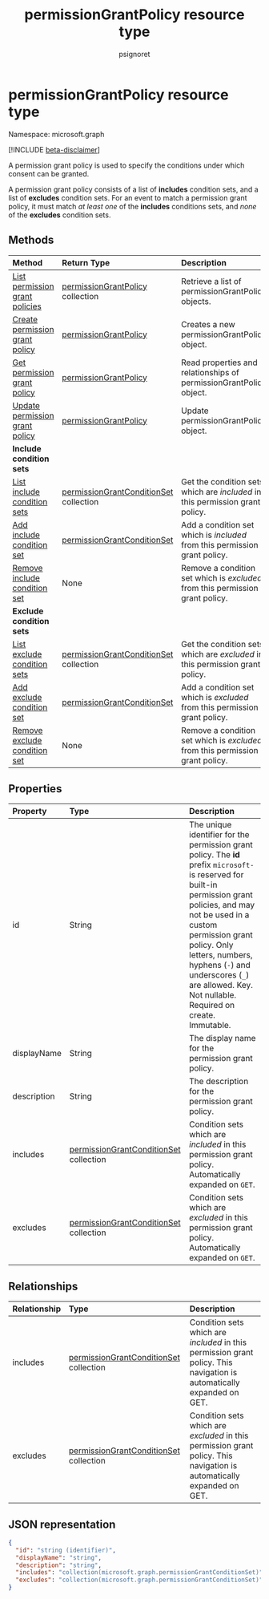 ﻿---
title: "permissionGrantPolicy resource type"
description: "Specifies the conditions under which consent can be authorized."
localization_priority: Priority
doc_type: resourcePageType
ms.prod: "microsoft-identity-platform"
author: "psignoret"
---

# permissionGrantPolicy resource type

Namespace: microsoft.graph

[!INCLUDE [beta-disclaimer](../../includes/beta-disclaimer.md)]

A permission grant policy is used to specify the conditions under which consent can be granted.

A permission grant policy consists of a list of **includes** condition sets, and a list of **excludes** condition sets. For an event to match a permission grant policy, it must match *at least one* of the **includes** conditions sets, and *none* of the **excludes** condition sets.

## Methods

| Method                                                                                         | Return Type                                                              | Description                                                                   |
| :--------------------------------------------------------------------------------------------- | :----------------------------------------------------------------------- | :---------------------------------------------------------------------------- |
| [List permission grant policies](../api/permissiongrantpolicy-list.md)                         | [permissionGrantPolicy](permissiongrantpolicy.md) collection             | Retrieve a list of permissionGrantPolicy objects.                             |
| [Create permission grant policy](../api/permissiongrantpolicy-post-permissiongrantpolicies.md) | [permissionGrantPolicy](permissiongrantpolicy.md)                        | Creates a new permissionGrantPolicy object.                                   |
| [Get permission grant policy](../api/permissiongrantpolicy-get.md)                             | [permissionGrantPolicy](permissiongrantpolicy.md)                        | Read properties and relationships of permissionGrantPolicy object.            |
| [Update permission grant policy](../api/permissiongrantpolicy-update.md)                       | [permissionGrantPolicy](permissiongrantpolicy.md)                        | Update permissionGrantPolicy object.                                          |
| **Include condition sets**                                                                     |                                                                          |                                                                               |
| [List include condition sets](../api/permissiongrantpolicy-list-includes.md)                   | [permissionGrantConditionSet](permissiongrantconditionset.md) collection | Get the condition sets which are *included* in this permission grant policy.  |
| [Add include condition set](../api/permissiongrantpolicy-post-includes.md)                     | [permissionGrantConditionSet](permissiongrantconditionset.md)            | Add a condition set which is *included* from this permission grant policy.    |
| [Remove include condition set](../api/permissiongrantpolicy-delete-includes.md)                | None                                                                     | Remove a condition set which is *excluded* from this permission grant policy. |
| **Exclude condition sets**                                                                     |                                                                          |                                                                               |
| [List exclude condition sets](../api/permissiongrantpolicy-list-excludes.md)                   | [permissionGrantConditionSet](permissiongrantconditionset.md) collection | Get the condition sets which are *excluded* in this permission grant policy.  |
| [Add exclude condition set](../api/permissiongrantpolicy-post-excludes.md)                     | [permissionGrantConditionSet](permissiongrantconditionset.md)            | Add a condition set which is *excluded* from this permission grant policy.    |
| [Remove exclude condition set](../api/permissiongrantpolicy-delete-excludes.md)                | None                                                                     | Remove a condition set which is *excluded* from this permission grant policy. |

## Properties

| Property    | Type                                                                     | Description                                                                                                                                                                                                                                                                                                                  |
| :---------- | :----------------------------------------------------------------------- | :--------------------------------------------------------------------------------------------------------------------------------------------------------------------------------------------------------------------------------------------------------------------------------------------------------------------------- |
| id          | String                                                                   | The unique identifier for the permission grant policy. The **id** prefix `microsoft-` is reserved for built-in permission grant policies, and may not be used in a custom permission grant policy. Only letters, numbers, hyphens (`-`) and underscores (`_`) are allowed. Key. Not nullable. Required on create. Immutable. |
| displayName | String                                                                   | The display name for the permission grant policy.                                                                                                                                                                                                                                                                            |
| description | String                                                                   | The description for the permission grant policy.                                                                                                                                                                                                                                                                             |
| includes    | [permissionGrantConditionSet](permissiongrantconditionset.md) collection | Condition sets which are *included* in this permission grant policy. Automatically expanded on `GET`.                                                                                                                                                                                                                        |
| excludes    | [permissionGrantConditionSet](permissiongrantconditionset.md) collection | Condition sets which are *excluded* in this permission grant policy. Automatically expanded on `GET`.                                                                                                                                                                                                                        |

## Relationships

| Relationship | Type                                                                     | Description                                                                                                            |
| :----------- | :----------------------------------------------------------------------- | :--------------------------------------------------------------------------------------------------------------------- |
| includes     | [permissionGrantConditionSet](permissiongrantconditionset.md) collection | Condition sets which are *included* in this permission grant policy. This navigation is automatically expanded on GET. |
| excludes     | [permissionGrantConditionSet](permissiongrantconditionset.md) collection | Condition sets which are *excluded* in this permission grant policy. This navigation is automatically expanded on GET. |

## JSON representation

<!-- {
  "blockType": "resource",
  "keyProperty": "id",
  "@odata.type": "microsoft.graph.permissionGrantPolicy"
}-->

```json
{
  "id": "string (identifier)",
  "displayName": "string",
  "description": "string",
  "includes": "collection(microsoft.graph.permissionGrantConditionSet)",
  "excludes": "collection(microsoft.graph.permissionGrantConditionSet)"
}
```
